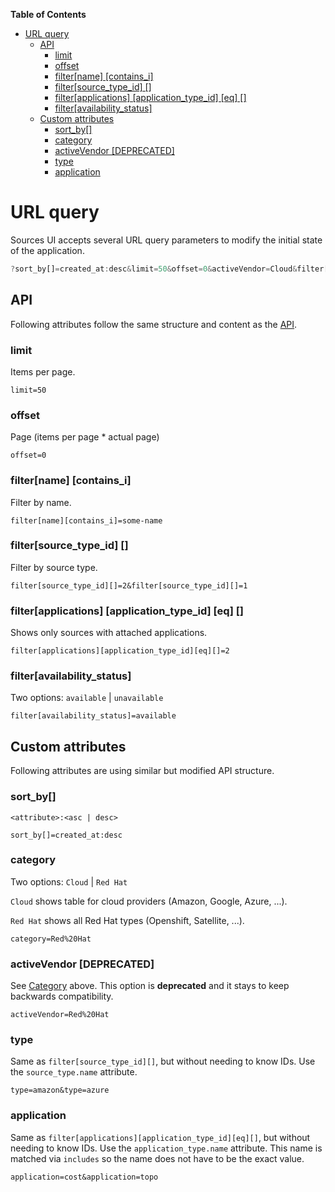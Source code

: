 **Table of Contents**

- [URL query](#url-query)
  - [API](#api)
    - [limit](#limit)
    - [offset](#offset)
    - [filter[name] [contains_i]](#filtername-contains_i)
    - [filter[source_type_id] []](#filtersource_type_id-)
    - [filter[applications] [application_type_id] [eq] []](#filterapplications-application_type_id-eq-)
    - [filter[availability_status]](#filteravailability_status)
  - [Custom attributes](#custom-attributes)
    - [sort_by[]](#sort_by)
    - [category](#category)
    - [activeVendor [DEPRECATED]](#activevendor-deprecated)
    - [type](#type)
    - [application](#application)

# URL query

Sources UI accepts several URL query parameters to modify the initial state of the application.

```js
?sort_by[]=created_at:desc&limit=50&offset=0&activeVendor=Cloud&filter[name][contains_i]=dfgdf&filter[source_type_id][]=2&filter[source_type_id][]=1&filter[applications][application_type_id][eq][]=2&filter[availability_status]=available
```

## API

Following attributes follow the same structure and content as the [API](https://github.com/RedHatInsights/insights-api-common-rails#usage).

### limit

Items per page.

```
limit=50
```

### offset

Page (items per page * actual page)

```
offset=0
```

### filter[name] [contains_i]

Filter by name.

```
filter[name][contains_i]=some-name
```

### filter[source_type_id] []

Filter by source type.

```
filter[source_type_id][]=2&filter[source_type_id][]=1
```

### filter[applications] [application_type_id] [eq] []

Shows only sources with attached applications.

```
filter[applications][application_type_id][eq][]=2
```

### filter[availability_status]

Two options: `available` | `unavailable`

```
filter[availability_status]=available
```

## Custom attributes

Following attributes are using similar but modified API structure.

### sort_by[]

`<attribute>:<asc | desc>`

```
sort_by[]=created_at:desc
```

### category

Two options: `Cloud` | `Red Hat`

`Cloud` shows table for cloud providers (Amazon, Google, Azure, ...).

`Red Hat` shows all Red Hat types (Openshift, Satellite, ...).

```
category=Red%20Hat
```

### activeVendor [DEPRECATED]

See [Category](#activevendor-deprecated) above. This option is **deprecated** and it stays to keep backwards compatibility.

```
activeVendor=Red%20Hat
```

### type

Same as `filter[source_type_id][]`, but without needing to know IDs. Use the `source_type.name` attribute.

```
type=amazon&type=azure
```

### application

Same as `filter[applications][application_type_id][eq][]`, but without needing to know IDs. Use the `application_type.name` attribute. This name is matched via `includes` so the name does not have to be the exact value.

```
application=cost&application=topo
```